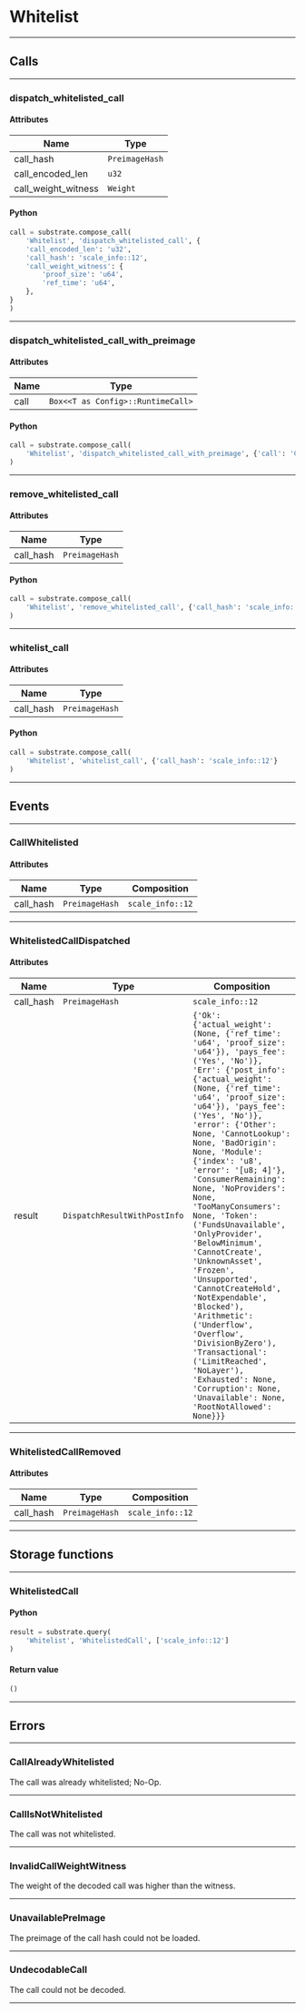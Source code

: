 
# Whitelist

---------
## Calls

---------
### dispatch_whitelisted_call
#### Attributes
| Name | Type |
| -------- | -------- | 
| call_hash | `PreimageHash` | 
| call_encoded_len | `u32` | 
| call_weight_witness | `Weight` | 

#### Python
```python
call = substrate.compose_call(
    'Whitelist', 'dispatch_whitelisted_call', {
    'call_encoded_len': 'u32',
    'call_hash': 'scale_info::12',
    'call_weight_witness': {
        'proof_size': 'u64',
        'ref_time': 'u64',
    },
}
)
```

---------
### dispatch_whitelisted_call_with_preimage
#### Attributes
| Name | Type |
| -------- | -------- | 
| call | `Box<<T as Config>::RuntimeCall>` | 

#### Python
```python
call = substrate.compose_call(
    'Whitelist', 'dispatch_whitelisted_call_with_preimage', {'call': 'Call'}
)
```

---------
### remove_whitelisted_call
#### Attributes
| Name | Type |
| -------- | -------- | 
| call_hash | `PreimageHash` | 

#### Python
```python
call = substrate.compose_call(
    'Whitelist', 'remove_whitelisted_call', {'call_hash': 'scale_info::12'}
)
```

---------
### whitelist_call
#### Attributes
| Name | Type |
| -------- | -------- | 
| call_hash | `PreimageHash` | 

#### Python
```python
call = substrate.compose_call(
    'Whitelist', 'whitelist_call', {'call_hash': 'scale_info::12'}
)
```

---------
## Events

---------
### CallWhitelisted
#### Attributes
| Name | Type | Composition
| -------- | -------- | -------- |
| call_hash | `PreimageHash` | ```scale_info::12```

---------
### WhitelistedCallDispatched
#### Attributes
| Name | Type | Composition
| -------- | -------- | -------- |
| call_hash | `PreimageHash` | ```scale_info::12```
| result | `DispatchResultWithPostInfo` | ```{'Ok': {'actual_weight': (None, {'ref_time': 'u64', 'proof_size': 'u64'}), 'pays_fee': ('Yes', 'No')}, 'Err': {'post_info': {'actual_weight': (None, {'ref_time': 'u64', 'proof_size': 'u64'}), 'pays_fee': ('Yes', 'No')}, 'error': {'Other': None, 'CannotLookup': None, 'BadOrigin': None, 'Module': {'index': 'u8', 'error': '[u8; 4]'}, 'ConsumerRemaining': None, 'NoProviders': None, 'TooManyConsumers': None, 'Token': ('FundsUnavailable', 'OnlyProvider', 'BelowMinimum', 'CannotCreate', 'UnknownAsset', 'Frozen', 'Unsupported', 'CannotCreateHold', 'NotExpendable', 'Blocked'), 'Arithmetic': ('Underflow', 'Overflow', 'DivisionByZero'), 'Transactional': ('LimitReached', 'NoLayer'), 'Exhausted': None, 'Corruption': None, 'Unavailable': None, 'RootNotAllowed': None}}}```

---------
### WhitelistedCallRemoved
#### Attributes
| Name | Type | Composition
| -------- | -------- | -------- |
| call_hash | `PreimageHash` | ```scale_info::12```

---------
## Storage functions

---------
### WhitelistedCall

#### Python
```python
result = substrate.query(
    'Whitelist', 'WhitelistedCall', ['scale_info::12']
)
```

#### Return value
```python
()
```
---------
## Errors

---------
### CallAlreadyWhitelisted
The call was already whitelisted; No-Op.

---------
### CallIsNotWhitelisted
The call was not whitelisted.

---------
### InvalidCallWeightWitness
The weight of the decoded call was higher than the witness.

---------
### UnavailablePreImage
The preimage of the call hash could not be loaded.

---------
### UndecodableCall
The call could not be decoded.

---------
